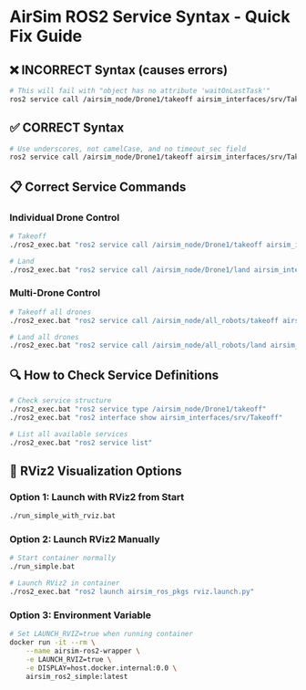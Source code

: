 # AirSim ROS2 Service Syntax - Quick Fix Guide

## ❌ **INCORRECT Syntax** (causes errors)
```bash
# This will fail with "object has no attribute 'waitOnLastTask'"
ros2 service call /airsim_node/Drone1/takeoff airsim_interfaces/srv/Takeoff "{waitOnLastTask: true, timeout_sec: 15.0}"
```

## ✅ **CORRECT Syntax**
```bash
# Use underscores, not camelCase, and no timeout_sec field
ros2 service call /airsim_node/Drone1/takeoff airsim_interfaces/srv/Takeoff "{wait_on_last_task: true}"
```

## 📋 **Correct Service Commands**

### Individual Drone Control
```bash
# Takeoff
./ros2_exec.bat "ros2 service call /airsim_node/Drone1/takeoff airsim_interfaces/srv/Takeoff '{wait_on_last_task: true}'"

# Land
./ros2_exec.bat "ros2 service call /airsim_node/Drone1/land airsim_interfaces/srv/Land '{wait_on_last_task: true}'"
```

### Multi-Drone Control
```bash
# Takeoff all drones
./ros2_exec.bat "ros2 service call /airsim_node/all_robots/takeoff airsim_interfaces/srv/Takeoff '{wait_on_last_task: true}'"

# Land all drones
./ros2_exec.bat "ros2 service call /airsim_node/all_robots/land airsim_interfaces/srv/Land '{wait_on_last_task: true}'"
```

## 🔍 **How to Check Service Definitions**
```bash
# Check service structure
./ros2_exec.bat "ros2 service type /airsim_node/Drone1/takeoff"
./ros2_exec.bat "ros2 interface show airsim_interfaces/srv/Takeoff"

# List all available services
./ros2_exec.bat "ros2 service list"
```

## 🎨 **RViz2 Visualization Options**

### Option 1: Launch with RViz2 from Start
```bash
./run_simple_with_rviz.bat
```

### Option 2: Launch RViz2 Manually
```bash
# Start container normally
./run_simple.bat

# Launch RViz2 in container
./ros2_exec.bat "ros2 launch airsim_ros_pkgs rviz.launch.py"
```

### Option 3: Environment Variable
```bash
# Set LAUNCH_RVIZ=true when running container
docker run -it --rm \
    --name airsim-ros2-wrapper \
    -e LAUNCH_RVIZ=true \
    -e DISPLAY=host.docker.internal:0.0 \
    airsim_ros2_simple:latest
``` 